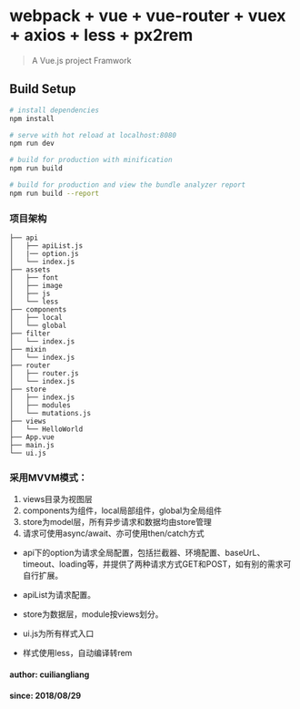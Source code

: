 # webpack + vue + vue-router + vuex + axios + less + px2rem

> A Vue.js project Framwork

## Build Setup

``` bash
# install dependencies
npm install

# serve with hot reload at localhost:8080
npm run dev

# build for production with minification
npm run build

# build for production and view the bundle analyzer report
npm run build --report
```

### 项目架构

```
├── api
│   ├── apiList.js
│   |── option.js
│   └── index.js
├── assets
│   ├── font
│   ├── image
│   ├── js
│   └── less
├── components
│   ├── local
│   └── global
├── filter
│   └── index.js
├── mixin
│   └── index.js
├── router
│   ├── router.js
│   └── index.js
├── store
│   ├── index.js
│   ├── modules
│   └── mutations.js
├── views
│   └── HelloWorld
├── App.vue
├── main.js
└── ui.js 

```

### 采用MVVM模式：

1. views目录为视图层
2. components为组件，local局部组件，global为全局组件
3. store为model层，所有异步请求和数据均由store管理
4. 请求可使用async/await、亦可使用then/catch方式

* api下的option为请求全局配置，包括拦截器、环境配置、baseUrL、timeout、loading等，并提供了两种请求方式GET和POST，如有别的需求可自行扩展。
* apiList为请求配置。

* store为数据层，module按views划分。

* ui.js为所有样式入口

* 样式使用less，自动编译转rem

#### author: cuiliangliang

#### since: 2018/08/29

